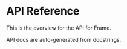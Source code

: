 # API Reference 

This is the overview for the API for Frame.

API docs are auto-generated from docstrings.